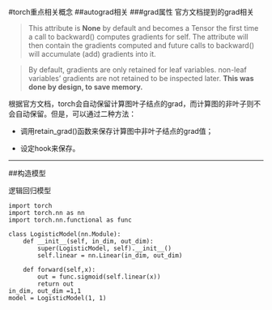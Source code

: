 #torch重点相关概念
##autograd相关
###grad属性 
官方文档提到的grad相关
>This attribute is **None** by default and becomes a Tensor the first time a call to backward() computes gradients for self. The attribute will then contain the gradients computed and future calls to backward() will accumulate (add) gradients into it.

>By default, gradients are only retained for leaf variables. non-leaf variables’ gradients are not retained to be inspected later. **This was
done by design, to save memory.**

根据官方文档，torch会自动保留计算图叶子结点的grad，而计算图的非叶子则不会自动保留。但是，可以通过二种方法：

+ 调用retain_grad()函数来保存计算图中非叶子结点的grad值；

+ 设定hook来保存。

****

##构造模型

逻辑回归模型

	import torch
	import torch.nn as nn
	import torch.nn.functional as func

	class LogisticModel(nn.Module):
	    def __init__(self, in_dim, out_dim):
	        super(LogisticModel, self).__init__()
	        self.linear = nn.Linear(in_dim, out_dim)
	        
	    def forward(self,x):
	        out = func.sigmoid(self.linear(x))
	        return out
	in_dim, out_dim =1,1    
	model = LogisticModel(1, 1)




